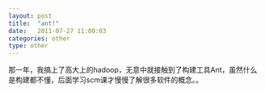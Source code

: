 ```yaml
---
layout: post
title:  "ant!"
date:   2011-07-27 11:00:03
categories: other
type: other
---
```


那一年，我搞上了高大上的hadoop，无意中就接触到了构建工具Ant，虽然什么是构建都不懂，后面学习scm课才慢慢了解很多软件的概念。。